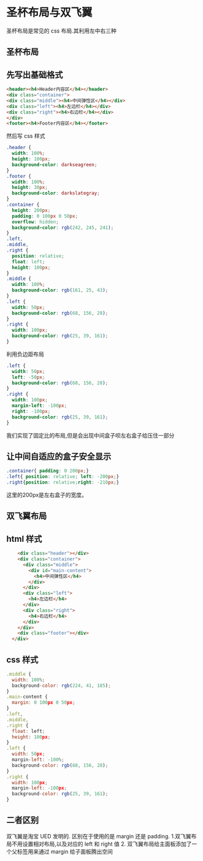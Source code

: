 # 圣杯布局与双飞翼

  圣杯布局是常见的 css 布局.其利用左中右三种

## 圣杯布局

## 先写出基础格式


```html
<header><h4>Header内容区</h4></header>
<div class="container">
<div class="middle"><h4>中间弹性区</h4></div>
<div class="left"><h4>左边栏</h4></div>
<div class="right"><h4>右边栏</h4></div>
</div>
<footer><h4>Footer内容区</h4></footer>

```

然后写 css 样式

```css
.header {
  width: 100%;
  height: 100px;
  background-color: darkseagreen;
}
.footer {
  width: 100%;
  height: 30px;
  background-color: darkslategray;
}
.container {
  height: 200px;
  padding: 0 100px 0 50px;
  overflow: hidden;
  background-color: rgb(242, 245, 241);
}
.left,
.middle,
.right {
  position: relative;
  float: left;
  height: 100px;
}
.middle {
  width: 100%;
  background-color: rgb(161, 25, 43);
}
.left {
  width: 50px;
  background-color: rgb(68, 156, 28);
}
.right {
  width: 100px;
  background-color: rgb(25, 39, 161);
}
```

利用负边距布局

```css
.left {
  width: 50px;
  left: -50px;
  background-color: rgb(68, 156, 28);
}
.right {
  width: 100px;
  margin-left: -100px;
  right: -100px;
  background-color: rgb(25, 39, 161);
}
```

我们实现了固定比的布局,但是会出现中间盒子呗左右盒子给压住一部分

## 让中间自适应的盒子安全显示

```css
.container{ padding: 0 200px;}
.left{ position: relative; left: -200px;}
.right{position: relative;right: -210px;}

```

这里的200px是左右盒子的宽度。

## 双飞翼布局

## html 样式

```html
    <div class="header"></div>
    <div class="container">
      <div class="middle">
        <div id="main-content">
          <h4>中间弹性区</h4>
        </div>
      </div>
      <div class="left">
        <h4>左边栏</h4>
      </div>
      <div class="right">
        <h4>右边栏</h4>
      </div>
    </div>
    <div class="footer"></div>
  </div>

```

## css 样式
```js
.middle {
  width: 100%;
  background-color: rgb(224, 41, 185);
}
.main-content {
  margin: 0 100px 0 50px;
}
.left,
.middle,
.right {
  float: left;
  height: 100px;
}
.left {
  width: 50px;
  margin-left: -100%;
  background-color: rgb(68, 156, 28);
}
.right {
  width: 100px;
  margin-left: -100px;
  background-color: rgb(25, 39, 161);
}
```

## 二者区别

双飞翼是淘宝 UED 发明的.
区别在于使用的是 margin 还是 padding.
1.双飞翼布局不用设置相对布局,以及对应的 left 和 right 值
2. 双飞翼布局给主面板添加了一个父标签用来通过 margin 给子面板腾出空间
